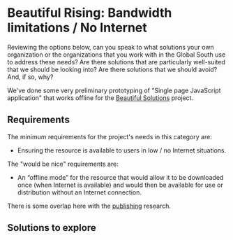 Beautiful Rising: Bandwidth limitations / No Internet
=====================================================

Reviewing the options below, can you speak to what solutions your own organization or the organizations that you work with in the Global South use to address these needs? Are there solutions that are particularly well-suited that we should be looking into? Are there solutions that we should avoid? And, if so, why?

We've done some very preliminary prototyping of "Single page JavaScript application" that works offline for the [Beautiful Solutions][bsol] project.

## Requirements

The minimum requirements for the project's needs in this category are:

* Ensuring the resource is available to users in low / no Internet situations.

The "would be nice" requirements are:

* An “offline mode” for the resource that would allow it to be downloaded once (when Internet is available) and would then be available for use or distribution without an Internet connection.

There is some overlap here with the [publishing](../docs/platform-research-publishing.md) research.

## Solutions to explore
 

[aadk]: http://actionaid.org
[bt]: http://beautifultrouble.org
[bsol]: http://beautifulsolutions.info
[brising]: http://beautifulrising.org
[advisorynetwork]: http://beautifulrising.org/news/#announcing-the-first-members-of-the-beautiful-rising-advisory-network
